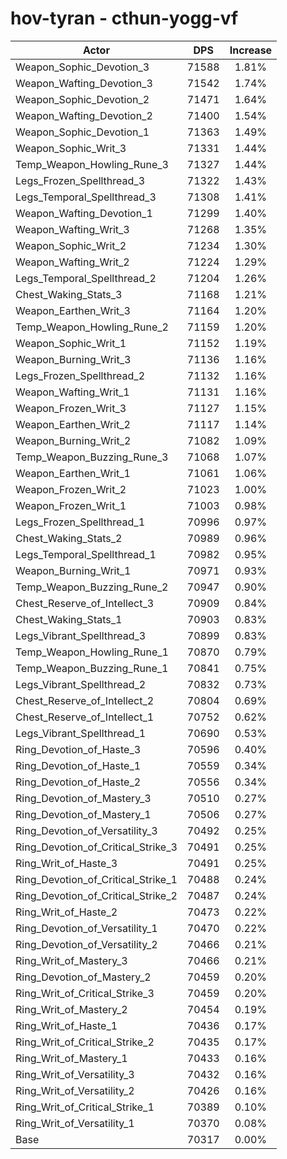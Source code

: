 # hov-tyran - cthun-yogg-vf
| Actor | DPS | Increase |
|---|:---:|:---:|
|Weapon_Sophic_Devotion_3|71588|1.81%|
|Weapon_Wafting_Devotion_3|71542|1.74%|
|Weapon_Sophic_Devotion_2|71471|1.64%|
|Weapon_Wafting_Devotion_2|71400|1.54%|
|Weapon_Sophic_Devotion_1|71363|1.49%|
|Weapon_Sophic_Writ_3|71331|1.44%|
|Temp_Weapon_Howling_Rune_3|71327|1.44%|
|Legs_Frozen_Spellthread_3|71322|1.43%|
|Legs_Temporal_Spellthread_3|71308|1.41%|
|Weapon_Wafting_Devotion_1|71299|1.40%|
|Weapon_Wafting_Writ_3|71268|1.35%|
|Weapon_Sophic_Writ_2|71234|1.30%|
|Weapon_Wafting_Writ_2|71224|1.29%|
|Legs_Temporal_Spellthread_2|71204|1.26%|
|Chest_Waking_Stats_3|71168|1.21%|
|Weapon_Earthen_Writ_3|71164|1.20%|
|Temp_Weapon_Howling_Rune_2|71159|1.20%|
|Weapon_Sophic_Writ_1|71152|1.19%|
|Weapon_Burning_Writ_3|71136|1.16%|
|Legs_Frozen_Spellthread_2|71132|1.16%|
|Weapon_Wafting_Writ_1|71131|1.16%|
|Weapon_Frozen_Writ_3|71127|1.15%|
|Weapon_Earthen_Writ_2|71117|1.14%|
|Weapon_Burning_Writ_2|71082|1.09%|
|Temp_Weapon_Buzzing_Rune_3|71068|1.07%|
|Weapon_Earthen_Writ_1|71061|1.06%|
|Weapon_Frozen_Writ_2|71023|1.00%|
|Weapon_Frozen_Writ_1|71003|0.98%|
|Legs_Frozen_Spellthread_1|70996|0.97%|
|Chest_Waking_Stats_2|70989|0.96%|
|Legs_Temporal_Spellthread_1|70982|0.95%|
|Weapon_Burning_Writ_1|70971|0.93%|
|Temp_Weapon_Buzzing_Rune_2|70947|0.90%|
|Chest_Reserve_of_Intellect_3|70909|0.84%|
|Chest_Waking_Stats_1|70903|0.83%|
|Legs_Vibrant_Spellthread_3|70899|0.83%|
|Temp_Weapon_Howling_Rune_1|70870|0.79%|
|Temp_Weapon_Buzzing_Rune_1|70841|0.75%|
|Legs_Vibrant_Spellthread_2|70832|0.73%|
|Chest_Reserve_of_Intellect_2|70804|0.69%|
|Chest_Reserve_of_Intellect_1|70752|0.62%|
|Legs_Vibrant_Spellthread_1|70690|0.53%|
|Ring_Devotion_of_Haste_3|70596|0.40%|
|Ring_Devotion_of_Haste_1|70559|0.34%|
|Ring_Devotion_of_Haste_2|70556|0.34%|
|Ring_Devotion_of_Mastery_3|70510|0.27%|
|Ring_Devotion_of_Mastery_1|70506|0.27%|
|Ring_Devotion_of_Versatility_3|70492|0.25%|
|Ring_Devotion_of_Critical_Strike_3|70491|0.25%|
|Ring_Writ_of_Haste_3|70491|0.25%|
|Ring_Devotion_of_Critical_Strike_1|70488|0.24%|
|Ring_Devotion_of_Critical_Strike_2|70487|0.24%|
|Ring_Writ_of_Haste_2|70473|0.22%|
|Ring_Devotion_of_Versatility_1|70470|0.22%|
|Ring_Devotion_of_Versatility_2|70466|0.21%|
|Ring_Writ_of_Mastery_3|70466|0.21%|
|Ring_Devotion_of_Mastery_2|70459|0.20%|
|Ring_Writ_of_Critical_Strike_3|70459|0.20%|
|Ring_Writ_of_Mastery_2|70454|0.19%|
|Ring_Writ_of_Haste_1|70436|0.17%|
|Ring_Writ_of_Critical_Strike_2|70435|0.17%|
|Ring_Writ_of_Mastery_1|70433|0.16%|
|Ring_Writ_of_Versatility_3|70432|0.16%|
|Ring_Writ_of_Versatility_2|70426|0.16%|
|Ring_Writ_of_Critical_Strike_1|70389|0.10%|
|Ring_Writ_of_Versatility_1|70370|0.08%|
|Base|70317|0.00%|
